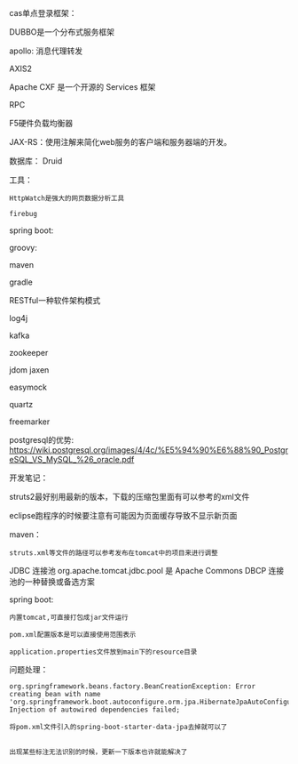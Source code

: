 cas单点登录框架：


DUBBO是一个分布式服务框架


apollo: 消息代理转发

AXIS2

Apache CXF 是一个开源的 Services 框架

RPC

F5硬件负载均衡器


JAX-RS：使用注解来简化web服务的客户端和服务器端的开发。

数据库：
	Druid


工具：

	HttpWatch是强大的网页数据分析工具

	firebug
	



spring boot: 


groovy: 


maven

gradle

RESTful一种软件架构模式

log4j

kafka

zookeeper

jdom	jaxen

easymock


quartz

freemarker






postgresql的优势: https://wiki.postgresql.org/images/4/4c/%E5%94%90%E6%88%90_PostgreSQL_VS_MySQL_%26_oracle.pdf


开发笔记：

struts2最好别用最新的版本，下载的压缩包里面有可以参考的xml文件

eclipse跑程序的时候要注意有可能因为页面缓存导致不显示新页面



maven：
	
	struts.xml等文件的路径可以参考发布在tomcat中的项目来进行调整


JDBC 连接池 org.apache.tomcat.jdbc.pool 是 Apache Commons DBCP 连接池的一种替换或备选方案

spring boot:

	内置tomcat,可直接打包成jar文件运行

	pom.xml配置版本是可以直接使用范围表示

    application.properties文件放到main下的resource目录

    





问题处理：


    org.springframework.beans.factory.BeanCreationException: Error creating bean with name 'org.springframework.boot.autoconfigure.orm.jpa.HibernateJpaAutoConfiguration': Injection of autowired dependencies failed;

    将pom.xml文件引入的spring-boot-starter-data-jpa去掉就可以了


    出现某些标注无法识别的时候，更新一下版本也许就能解决了
